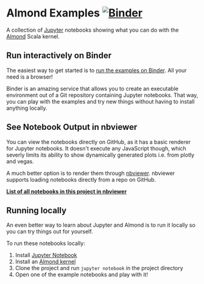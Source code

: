 # Almond Examples [![Binder](https://mybinder.org/badge_logo.svg)](https://mybinder.org/v2/gh/almond-sh/examples/master?urlpath=lab%2Ftree%2Fnotebooks)

A collection of [Jupyter](http://jupyter.org/) notebooks showing what you can do with the [Almond](https://almond.sh) Scala kernel.

## Run interactively on Binder
The easiest way to get started is to [run the examples on Binder](https://mybinder.org/v2/gh/almond-sh/examples/master?urlpath=lab%2Ftree%2Fnotebooks).
All your need is a browser!

Binder is an amazing service that allows you to create an executable environment out of a Git repository containing
Jupyter notebooks. That way, you can play with the examples and try new things without having to install anything locally.

## See Notebook Output in nbviewer
You can view the notebooks directly on GitHub, as it has a basic renderer for Jupyter notebooks. It doesn't execute any JavaScript though, which severly limits its ability to show dynamically generated plots i.e. from plotly and vegas.

A much better option is to render them through [nbviewer](https://nbviewer.jupyter.org/). nbviewer supports loading notebooks directly from a repo on GitHub.

**[List of all notebooks in this project in nbviewer](https://nbviewer.jupyter.org/github/sbrunk/almond-examples/tree/master/notebooks)**

## Running locally
An even better way to learn about Jupyter and Almond is to run it locally so you can try things out for yourself.

To run these notebooks locally:
1. Install [Jupyter Notebook](http://jupyter.org/install)
2. Install an [Almond kernel](https://almond.sh/docs/quick-start-install)
3. Clone the project and run `jupyter notebook` in the project directory
4. Open one of the example notebooks and play with it!
